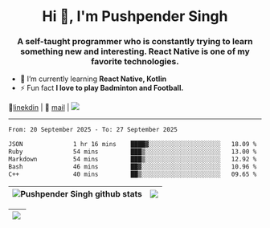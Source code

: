 <h1 align="center">Hi 👋, I'm Pushpender Singh</h1>
<h3 align="center">A self-taught programmer who is constantly trying to learn something new and interesting. React Native is one of my favorite technologies.</h3>

- 🌱 I’m currently learning **React Native, Kotlin**
- ⚡ Fun fact **I love to play Badminton and Football.**

👔[linekdin](https://www.linkedin.com/in/pushpender-singh-240061202/) | 📧 [mail](mailto:pushpendersingh694@gmail.com) | 
<a href="https://github.com/pushpender-singh-ap/pushpender-singh-ap">
    <img src="https://komarev.com/ghpvc/?username=pushpender-singh-ap&style=for-the-badge">
</a>


---

<!--START_SECTION:waka-->

```txt
From: 20 September 2025 - To: 27 September 2025

JSON              1 hr 16 mins    ████▓░░░░░░░░░░░░░░░░░░░░   18.09 %
Ruby              54 mins         ███▒░░░░░░░░░░░░░░░░░░░░░   13.00 %
Markdown          54 mins         ███▒░░░░░░░░░░░░░░░░░░░░░   12.92 %
Bash              46 mins         ██▓░░░░░░░░░░░░░░░░░░░░░░   10.96 %
C++               40 mins         ██▒░░░░░░░░░░░░░░░░░░░░░░   09.65 %
```

<!--END_SECTION:waka-->


| <a><img align="center" src="https://github-readme-stats-iota-ecru-15.vercel.app/api?username=pushpender-singh-ap&show_icons=true&include_all_commits=true&theme=buefy&hide_border=true" alt="Pushpender Singh github stats" /></a> | <a><img align="center" src="https://github-readme-stats-iota-ecru-15.vercel.app/api/top-langs/?username=pushpender-singh-ap&layout=compact&theme=buefy&hide_border=true" /></a> |
| ------------- | ------------- |

| <a> <img align="left" src="https://github-readme-streak-stats.herokuapp.com/?user=pushpender-singh-ap" /></br> </a> |
| ------------- |

